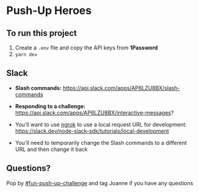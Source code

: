 # Push-Up Heroes

## To run this project

1. Create a `.env` file and copy the API keys from **1Password**
2. `yarn dev`

## Slack
- **Slash commands:** https://api.slack.com/apps/AP6LZU8BX/slash-commands
- **Responding to a challenge:** https://api.slack.com/apps/AP6LZU8BX/interactive-messages?

- You'll want to use [ngrok](https://ngrok.com) to use a local request URL for development: https://slack.dev/node-slack-sdk/tutorials/local-development
- You'll need to temporarily change the Slash commands to a different URL and then change it back

## Questions?
Pop by [#fun-push-up-challenge](https://app.slack.com/client/T024VA8T9/CNTT52KV0) and tag Joanne if you have any questions

